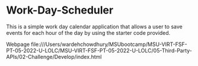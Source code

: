 # Work-Day-Scheduler

This is a simple work day calendar application that allows a user to save events for each hour of the day by using the starter code provided.

Webpage
file:///Users/wardehchowdhury/MSUbootcamp/MSU-VIRT-FSF-PT-05-2022-U-LOLC/MSU-VIRT-FSF-PT-05-2022-U-LOLC/05-Third-Party-APIs/02-Challenge/Develop/index.html
